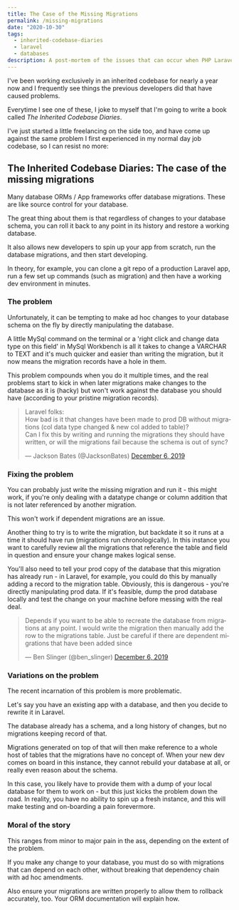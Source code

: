 ```yaml
---
title: The Case of the Missing Migrations
permalink: /missing-migrations
date: "2020-10-30"
tags:
  - inherited-codebase-diaries
  - laravel
  - databases
description: A post-mortem of the issues that can occur when PHP Laravel applications do not use migrations correctly
---
```


I've been working exclusively in an inherited codebase for nearly a year now and I frequently see things the previous developers did that have caused problems.

Everytime I see one of these, I joke to myself that I'm going to write a book called _The Inherited Codebase Diaries_.

I've just started a little freelancing on the side too, and have come up against the same problem I first experienced in my normal day job codebase, so I can resist no more:

## The Inherited Codebase Diaries: The case of the missing migrations

Many database ORMs / App frameworks offer database migrations. These are like source control for your database.

The great thing about them is that regardless of changes to your database schema, you can roll it back to any point in its history and restore a working database.

It also allows new developers to spin up your app from scratch, run the database migrations, and then start developing.

In theory, for example, you can clone a git repo of a production Laravel app, run a few set up commands (such as migration) and then have a working dev environment in minutes.

### The problem

Unfortunately, it can be tempting to make ad hoc changes to your database schema on the fly by directly manipulating the database.

A little MySql command on the terminal or a 'right click and change data type on this field' in MySql Workbench is all it takes to change a VARCHAR to TEXT and it's much quicker and easier than writing the migration, but it now means the migration records have a hole in them.

This problem compounds when you do it multiple times, and the real problems start to kick in when later migrations make changes to the database as it is (hacky) but won't work against the database you should have (according to your pristine migration records).

<blockquote class="twitter-tweet"><p lang="en" dir="ltr">Laravel folks:<br>How bad is it that changes have been made to prod DB without migrations (col data type changed &amp; new col added to table)?<br>Can I fix this by writing and running the migrations they should have written, or will the migrations fail because the schema is out of sync?</p>&mdash; Jackson Bates (@JacksonBates) <a href="https://twitter.com/JacksonBates/status/1203074735531118592?ref_src=twsrc%5Etfw">December 6, 2019</a></blockquote> <script async src="https://platform.twitter.com/widgets.js" charset="utf-8"></script>

### Fixing the problem

You can probably just write the missing migration and run it - this might work, if you're only dealing with a datatype change or column addition that is not later referenced by another migration.

This won't work if dependent migrations are an issue.

Another thing to try is to write the migration, but backdate it so it runs at a time it should have run (migrations run chronologically). In this instance you want to carefully review all the migrations that reference the table and field in question and ensure your change makes logical sense.

You'll also need to tell your prod copy of the database that this migration has already run - in Laravel, for example, you could do this by manually adding a record to the migration table. Obviously, this is dangerous - you're directly manipulating prod data. If it's feasible, dump the prod database locally and test the change on your machine before messing with the real deal.

<blockquote class="twitter-tweet" data-conversation="none"><p lang="en" dir="ltr">Depends if you want to be able to recreate the database from migrations at any point. I would write the migration then manually add the row to the migrations table. Just be careful if there are dependent migrations that have been added since</p>&mdash; Ben Slinger (@ben_slinger) <a href="https://twitter.com/ben_slinger/status/1203081773657116672?ref_src=twsrc%5Etfw">December 6, 2019</a></blockquote> <script async src="https://platform.twitter.com/widgets.js" charset="utf-8"></script>

### Variations on the problem

The recent incarnation of this problem is more problematic.

Let's say you have an existing app with a database, and then you decide to rewrite it in Laravel.

The database already has a schema, and a long history of changes, but no migrations keeping record of that.

Migrations generated on top of that will then make reference to a whole host of tables that the migrations have no concept of. When your new dev comes on board in this instance, they cannot rebuild your database at all, or really even reason about the schema.

In this case, you likely have to provide them with a dump of your local database for them to work on - but this just kicks the problem down the road. In reality, you have no ability to spin up a fresh instance, and this will make testing and on-boarding a pain forevermore.

### Moral of the story

This ranges from minor to major pain in the ass, depending on the extent of the problem.

If you make any change to your database, you must do so with migrations that can depend on each other, without breaking that dependency chain with ad hoc amendments.

Also ensure your migrations are written properly to allow them to rollback accurately, too. Your ORM documentation will explain how.
